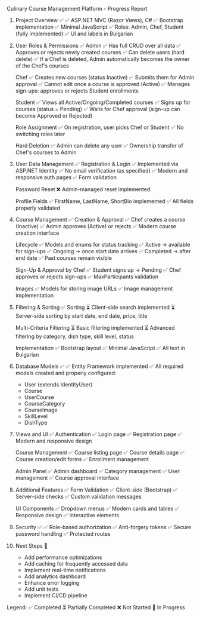 Culinary Course Management Platform - Progress Report

1. Project Overview ✅
   ✅ ASP.NET MVC (Razor Views), C#
   ✅ Bootstrap implementation
   ✅ Minimal JavaScript
   ✅ Roles: Admin, Chef, Student (fully implemented)
   ✅ UI and labels in Bulgarian

2. User Roles & Permissions ✅
   Admin
   ✅ Has full CRUD over all data
   ✅ Approves or rejects newly created courses
   ✅ Can delete users (hard delete)
   ✅ If a Chef is deleted, Admin automatically becomes the owner of the Chef's courses

   Chef
   ✅ Creates new courses (status Inactive)
   ✅ Submits them for Admin approval
   ✅ Cannot edit once a course is approved (Active)
   ✅ Manages sign-ups: approves or rejects Student enrollments

   Student
   ✅ Views all Active/Ongoing/Completed courses
   ✅ Signs up for courses (status = Pending)
   ✅ Waits for Chef approval (sign-up can become Approved or Rejected)

   Role Assignment
   ✅ On registration, user picks Chef or Student
   ✅ No switching roles later

   Hard Deletion
   ✅ Admin can delete any user
   ✅ Ownership transfer of Chef's courses to Admin

3. User Data Management ✅
   Registration & Login
   ✅ Implemented via ASP.NET Identity
   ✅ No email verification (as specified)
   ✅ Modern and responsive auth pages
   ✅ Form validation

   Password Reset
   ❌ Admin-managed reset implemented

   Profile Fields
   ✅ FirstName, LastName, ShortBio implemented
   ✅ All fields properly validated

4. Course Management ✅
   Creation & Approval
   ✅ Chef creates a course (Inactive)
   ✅ Admin approves (Active) or rejects
   ✅ Modern course creation interface

   Lifecycle
   ✅ Models and enums for status tracking
   ✅ Active → available for sign-ups
   ✅ Ongoing → once start date arrives
   ✅ Completed → after end date
   ✅ Past courses remain visible

   Sign-Up & Approval by Chef
   ✅ Student signs up → Pending
   ✅ Chef approves or rejects sign-ups
   ✅ MaxParticipants validation

   Images
   ✅ Models for storing image URLs
   ✅ Image management implementation

5. Filtering & Sorting ✅
   Sorting
   ⏳ Client-side search implemented
   ⏳ Server-side sorting by start date, end date, price, title

   Multi-Criteria Filtering
   ⏳ Basic filtering implemented
   ⏳ Advanced filtering by category, dish type, skill level, status

   Implementation
   ✅ Bootstrap layout
   ✅ Minimal JavaScript
   ✅ All text in Bulgarian

6. Database Models ✅
   ✅ Entity Framework implemented
   ✅ All required models created and properly configured:

   - User (extends IdentityUser)
   - Course
   - UserCourse
   - CourseCategory
   - CourseImage
   - SkillLevel
   - DishType

7. Views and UI ✅
   Authentication
   ✅ Login page
   ✅ Registration page
   ✅ Modern and responsive design

   Course Management
   ✅ Course listing page
   ✅ Course details page
   ✅ Course creation/edit forms
   ✅ Enrollment management

   Admin Panel
   ✅ Admin dashboard
   ✅ Category management
   ✅ User management
   ✅ Course approval interface

8. Additional Features ✅
   Form Validation
   ✅ Client-side (Bootstrap)
   ✅ Server-side checks
   ✅ Custom validation messages

   UI Components
   ✅ Dropdown menus
   ✅ Modern cards and tables
   ✅ Responsive design
   ✅ Interactive elements

9. Security ✅
   ✅ Role-based authorization
   ✅ Anti-forgery tokens
   ✅ Secure password handling
   ✅ Protected routes

10. Next Steps 🔄
    - Add performance optimizations
    - Add caching for frequently accessed data
    - Implement real-time notifications
    - Add analytics dashboard
    - Enhance error logging
    - Add unit tests
    - Implement CI/CD pipeline

Legend:
✅ Completed
⏳ Partially Completed
❌ Not Started
🔄 In Progress
